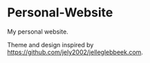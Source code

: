 # Personal-Website
My personal website.

Theme and design inspired by https://github.com/jely2002/jelleglebbeek.com.
